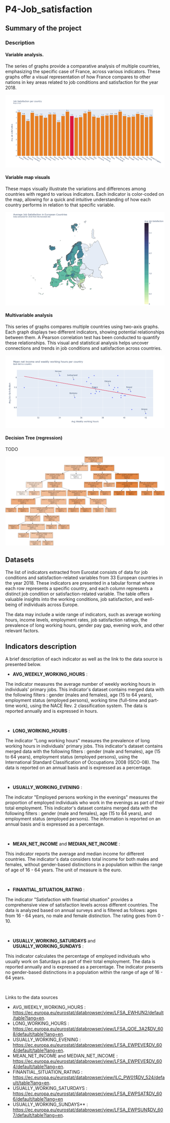 # P4-Job_satisfaction
## Summary of the project

### Description

#### Variable analysis.  

The series of graphs provide a comparative analysis of multiple countries, emphasizing the specific case of France, across various indicators. These graphs offer a visual representation of how France compares to other nations in key areas related to job conditions and satisfaction for the year 2018.  


![indicators](https://github.com/OsvaldoValdivia/P4-Job_satisfaction/blob/main/Images/indicators.gif)


#### Variable map visuals

These maps visually illustrate the variations and differences among countries with regard to various indicators. Each indicator is color-coded on the map, allowing for a quick and intuitive understanding of how each country performs in relation to that specific variable.  


![maps](https://github.com/OsvaldoValdivia/P4-Job_satisfaction/blob/main/Images/maps.gif)


#### Multivariable analysis

This series of graphs compares multiple countries using two-axis graphs. Each graph displays two different indicators, showing potential relationships between them. A Pearson correlation test has been conducted to quantify these relationships. This visual and statistical analysis helps uncover connections and trends in job conditions and satisfaction across countries.  


![multivariables_analysis](https://github.com/OsvaldoValdivia/P4-Job_satisfaction/blob/main/Images/multivariables_analysis.gif)


#### Decision Tree (regression)

TODO 


![multivariables_analysis](https://github.com/OsvaldoValdivia/P4-Job_satisfaction/blob/main/Images/tree.png)


## Datasets

The list of indicators extracted from Eurostat consists of data for job conditions and satisfaction-related variables from 33 European countries in the year 2018. These indicators are presented in a tabular format where each row represents a specific country, and each column represents a distinct job condition or satisfaction-related variable. The table offers valuable insights into the working conditions, job satisfaction, and well-being of individuals across Europe.

The data may include a wide range of indicators, such as average working hours, income levels, employment rates, job satisfaction ratings, the prevalence of long working hours, gender pay gap, evening work, and other relevant factors.


## Indicators description
 

A brief description of each indicator as well as the link to the data source is presented below. 

  

-  **AVG_WEEKLY_WORKING_HOURS** :

The indicator measures the average number of weekly working hours in individuals' primary jobs. This indicator's dataset contains merged data with the following filters : gender (males and females), age (15 to 64 years), employment status (employed persons), working time (full-time and part-time work), using the NACE Rev. 2 classification system. The data is reported annually and is expressed in hours.


<br> 


-  **LONG_WORKING_HOURS** :

The indicator "Long working hours" measures the prevalence of long working hours in individuals' primary jobs. This indicator's dataset contains merged data with the following filters :  gender (male and females), age (15 to 64 years), employment status (employed persons), using the International Standard Classification of Occupations 2008 (ISCO-08). The data is reported on an annual basis and is expressed as a percentage.



<br> 


-  **USUALLY_WORKING_EVENING** :

The indicator "Employed persons working in the evenings" measures the proportion of employed individuals who work in the evenings as part of their total employment. This indicator's dataset contains merged data with the following filters : gender (male and females), age (15 to 64 years), and employment status (employed persons). The information is reported on an annual basis and is expressed as a percentage.


<br> 


-  **MEAN_NET_INCOME** and **MEDIAN_NET_INCOME** :

This indicator reports the average and median income for different countries.  The indicator's data considers total income for both males and females, without gender-based distinctions in a population within the range of age of 16 - 64 years. The unit of measure is the euro.

 

<br> 


-  **FINANTIAL_SITUATION_RATING** :

The indicator "Satisfaction with finantial situation" provides a comprehensive view of satisfaction levels across different countries. The data is analyzed based on annual surveys and is filtered as follows: ages from 16 - 64 years, no male and female distinction. The rating goes from 0 - 10.


<br> 

-  **USUALLY_WORKING_SATURDAYS** and **USUALLY_WORKING_SUNDAYS** :

This indicator calculates the percentage of employed individuals who usually work on Saturdays as part of their total employment. The data is reported annually and is expressed as a percentage. The indicator presents no gender-based distinctions in a population within the range of age of 16 - 64 years.



<br> 



Links to the data sources

- AVG_WEEKLY_WORKING_HOURS : https://ec.europa.eu/eurostat/databrowser/view/LFSA_EWHUN2/default/table?lang=en. 
-  LONG_WORKING_HOURS : https://ec.europa.eu/eurostat/databrowser/view/LFSA_QOE_3A2$DV_608/default/table?lang=en.  
- USUALLY_WORKING_EVENING : https://ec.europa.eu/eurostat/databrowser/view/LFSA_EWPEVE$DV_604/default/table?lang=en.
- MEAN_NET_INCOME and MEDIAN_NET_INCOME : https://ec.europa.eu/eurostat/databrowser/view/LFSA_EWPEVE$DV_604/default/table?lang=en.
- FINANTIAL_SITUATION_RATING : https://ec.europa.eu/eurostat/databrowser/view/ILC_PW01$DV_524/default/table?lang=en.  
- USUALLY_WORKING_SATURDAYS : https://ec.europa.eu/eurostat/databrowser/view/LFSA_EWPSAT$DV_606/default/table?lang=en
- USUALLY_WORKING_SUNDAYS** : https://ec.europa.eu/eurostat/databrowser/view/LFSA_EWPSUN$DV_607/default/table?lang=en.